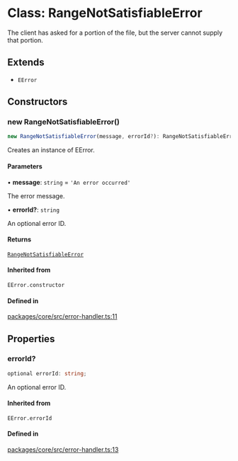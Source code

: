 # Class: RangeNotSatisfiableError

The client has asked for a portion of the file, but the server cannot supply that portion.

## Extends

- `EError`

## Constructors

### new RangeNotSatisfiableError()

```ts
new RangeNotSatisfiableError(message, errorId?): RangeNotSatisfiableError
```

Creates an instance of EError.

#### Parameters

• **message**: `string` = `'An error occurred'`

The error message.

• **errorId?**: `string`

An optional error ID.

#### Returns

[`RangeNotSatisfiableError`](RangeNotSatisfiableError.md)

#### Inherited from

`EError.constructor`

#### Defined in

[packages/core/src/error-handler.ts:11](https://github.com/vramework/vramework/blob/d6bdd98863fc2395b074502b5cd67b069031d73f/packages/core/src/error-handler.ts#L11)

## Properties

### errorId?

```ts
optional errorId: string;
```

An optional error ID.

#### Inherited from

`EError.errorId`

#### Defined in

[packages/core/src/error-handler.ts:13](https://github.com/vramework/vramework/blob/d6bdd98863fc2395b074502b5cd67b069031d73f/packages/core/src/error-handler.ts#L13)
